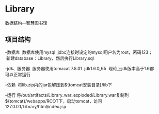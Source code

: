 # Library
数据结构--智慧图书馆

## 项目结构
-数据库
  数据库使用mysql
  jdbc连接时设定的mysql用户名为root，密码123；
  新建database：Library，然后执行Library.sql

-jdk、服务器
  服务器使用tomacat 7.8.01
  jdk1.6.0_65
  理论上jdk版本高于1.6都可以正常运行

-依赖
  将lib.zip内的jar包解压到${tomcat安装目录}/lib下
  
-运行
  将/out/artifacts/Library_war_exploded/Library.war复制到${tomcat}/webapps/ROOT下，启动tomcat，访问127.0.0.1/Library/html/index.jsp
